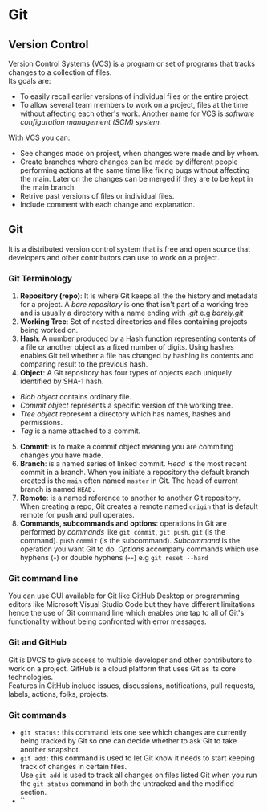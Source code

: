 # Git

## Version Control
Version Control Systems (VCS) is a program or set of programs that tracks changes to a collection of files.</br>
Its goals are:
-  To easily recall earlier versions of individual files or the entire project.
-  To allow several team members to work on a project, files at the time without affecting each other's work.
Another name for VCS is *software configuration management (SCM) system.*</br>

With VCS you can:</br>
-  See changes made on project, when changes were made and by whom.
-  Create branches where changes can be made by different people performing actions at the same time like fixing bugs without affecting the main. Later on the changes can be merged if they are to be kept in the main branch.</br>
-  Retrive past versions of files or individual files.
-  Include comment with each change and explanation.

## Git
It is a distributed version control system that is free and open source that developers and other contributors can use to work on a project.</br>
### Git Terminology
1. __Repository (repo)__: It is where Git keeps all the the history and metadata for a project. A *bare repository* is one that isn't part of a working tree and is usually a directory with a name ending with *.git* e.g *barely.git*
2. __Working Tree__: Set of nested directories and files containing projects being worked on.
3. __Hash__: A number produced by a Hash function representing contents of a file or another object as a fixed number of digits. Using hashes enables Git tell whether a file has changed by hashing its contents and comparing result to the previous hash.
4. __Object__: A Git repository has four types of objects each uniquely identified by SHA-1 hash. 
-  *Blob object* contains ordinary file.
-  *Commit object* represents a specific version of the working tree.
-  *Tree object* represent a directory which has names, hashes and permissions.
-  *Tag* is a name attached to a commit.
5. __Commit__: is to make a commit object meaning you are commiting changes you have made.
6. __Branch__: is a named series of linked commit. *Head* is the most recent commit in a branch. When you initiate a repository the default branch created is the ``main`` often named ``master`` in Git. The head of current branch is named ``HEAD.``
7. __Remote__: is a named reference to another to another Git repository. When creating a repo, Git creates a remote named ``origin`` that is default remote for push and pull operates.
8. __Commands, subcommands and options__: operations in Git are performed by *commands* like ``git commit``, ``git push``. ``git`` (is the command). ``push`` ``commit`` (is the subcommand). *Subcommand* is the operation you want Git to do. *Options* accompany commands which use hyphens (-) or double hyphens (--) e.g ``git reset --hard``

### Git command line
You can use GUI available for Git like GitHub Desktop or programming editors like Microsoft Visual Studio Code but they have different limitations hence the use of Git command line which enables one tap to all of Git's functionality without being confronted with error messages.

### Git and GitHub
Git is DVCS to give access to multiple developer and other contributors to work on a project. GitHub is a cloud platform that uses Git as its core technologies.</br>
Features in GitHub include issues, discussions, notifications, pull requests, labels, actions, folks, projects.

### Git commands
- ``git status:`` this command lets one see which changes are currently being tracked by Git so one can decide whether to ask Git to take another snapshot.
- ``git add:`` this command is used to let Git know it needs to start keeping track of changes in certain files. </br>
Use ``git add`` is used to track all changes on files listed Git when you run the ``git status`` command in both the untracked and the modified section.
- ``